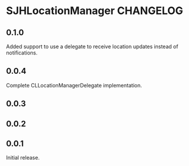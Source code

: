 # SJHLocationManager CHANGELOG

## 0.1.0

Added support to use a delegate to receive location updates instead of notifications.

## 0.0.4

Complete CLLocationManagerDelegate implementation.

## 0.0.3
## 0.0.2

## 0.0.1

Initial release.
